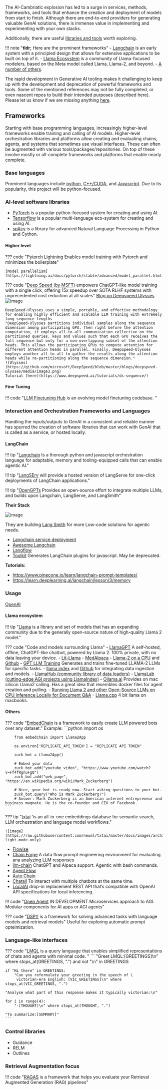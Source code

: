 The AI-Cambriatic explosion has led to a surge in services, methods, frameworks, and tools that enhance the creation and deployment of models from start to finish. Although there are end-to-end providers for generating valuable GenAI solutions, there is immense value in implementing and experimenting with your own stacks. 

Additionally, there are useful [libraries and tools](./libraries_and_tools.md) worth exploring.

!!! note "**tldr;** Here are the prominent frameworks"
    - [Langchain](#langchain) is an early system with a principled design that allows for extensive applications to be built on top of it. 
    - [Llama Ecosystem](#llama-ecosystem) is a community of Llama-focused modelers, based on the Meta model called Llama, Llama-2, and beyond. 
    - [A number of others](#others).

The rapid development in Generative AI tooling makes it challenging to keep up with the development and deprecation of powerful frameworks and tools. Some of the mentioned references may not be fully completed, or even nascent repos to build their intended purposes (described here). Please let us know if we are missing anything [here](../../Managenai/contributing.md). 

## Frameworks 

Starting with base programming languages, increasingly higher-level frameworks enable training and calling of AI models. Higher-level orchestration libraries and platforms allow creating and evaluating chains, agents, and systems that sometimes use visual interfaces. These can often be augmented with various tools/packages/repositories. On top of these involve mostly or all-complete frameworks and platforms that enable nearly complete. 

### Base languages

Prominent languages include [python](https://www.python.org), [C++/CUDA](https://en.wikipedia.org/wiki/CUDA), and [Javascript](https://www.javascript.com). Due to its popularity, this project will be python-focused.

### AI-level software libraries

- [PyTorch](https://pytorch.org/) is a popular python-focused system for creating and using AI.
- [Tensorflow](https://tensorflow.org) is a popular multi-language eco-system for creating and using AI.
- [spAcy](https://spacy.io/) is a library for advanced Natural Language Processing in Python and Cython.

#### Higher level

??? code "[Pytorch Lightning](https://lightning.ai/docs/pytorch/latest/) Enables model training with Pytorch and minimizes the boilerplate"

    [Model parallelism](https://lightning.ai/docs/pytorch/stable/advanced/model_parallel.html)

??? code "[Deep Speed (by MSFT)](https://github.com/microsoft/DeepSpeed) empowers ChatGPT-like model training with a single click, offering 15x speedup over SOTA RLHF systems with unprecedented cost reduction at all scales"
    [Blog on Deepspeed Ulysses](https://github.com/microsoft/DeepSpeed/tree/master/blogs/deepspeed-ulysses)
    ![image](https://github.com/microsoft/DeepSpeed/raw/master/blogs/assets/images/ds-chat-overview.png)
    
    DeepSpeed-Ulysses uses a simple, portable, and effective methodology for enabling highly efficient and scalable LLM training with extremely long sequence lengths
    "DeepSpeed-Ulysses partitions individual samples along the sequence dimension among participating GPU. Then right before the attention computation, it employs all-to-all communication collective on the partitioned queries, keys and values such that each GPU receives the full sequence but only for a non-overlapping subset of the attention heads. This allows the participating GPUs to compute attention for different attention heads in parallel. Finally, DeepSpeed-Ulysses employs another all-to-all to gather the results along the attention heads while re-partitioning along the sequence dimension."
    ![Ulysses](https://github.com/microsoft/DeepSpeed/blob/master/blogs/deepspeed-ulysses/media/image3.png)
    Tutorial [here](https://www.deepspeed.ai/tutorials/ds-sequence/)

#### Fine Tuning

!!! code "[LLM Finetuning Hub](https://github.com/georgian-io/LLM-Finetuning-Hub) is an evolving model finetuning codebase. "

### Interaction and Orchestration Frameworks and Languages

Handling the inputs/outputs to GenAI in a consistent and reliable manner has spurred the creation of software libraries that can work with GenAI that is called as a service, or hosted locally.

#### LangChain
!!! tip "[Langchain](https://python.langchain.com/en/latest/#) Is a thorough python and javascript orchestration language for adaptable, memory and tooling-equipped calls that can enable agentic AI."

!!! tip "[LangSErv](https://github.com/langchain-ai/langserve) will provide a hosted version of LangServe for one-click deployments of LangChain applications."

!!! tip "[OpenGPTs](https://github.com/langchain-ai/opengpts) Provides an open-source effort to integrate multiple LLMs, and builds upon Langchain, LangServe, and LangSmith"

**Their Stack**

![image](https://github.com/ianderrington/genai/assets/76016868/c66bf027-8556-43e6-8e73-de59c5e58d95)

They are building [Lang Smith](https://smith.langchain.com/) for more Low-code solutions for agentic needs.

- [Langchain service deployment](https://github.com/ajndkr/lanarky)
- [Awesome Langchain](https://github.com/kyrolabs/awesome-langchain)
- [Langflow](https://github.com/logspace-ai/langflow) 
- [Toolkit](https://www.toolkit.club/) Generates LangChain plugins for javascript. May be deprecated. 

**Tutorials:**

- https://www.pinecone.io/learn/langchain-prompt-templates/
- https://learn.deeplearning.ai/langchain/lesson/3/memory

### Usage
[OpenAI](https://github.com/openai/openai-python)


#### Llama ecosystem

!!! tip "[Llama](https://ai.meta.com/llama/) is a library and set of models that has an expanding community due to the generally open-source nature of high-quality Llama 2 model."



??? code "Code and models surrounding Llama"
    - [LlamaGPT](https://github.com/getumbrel/llama-gpt) A self-hosted, offline, ChatGPT-like chatbot, powered by Llama 2. 100% private, with no data leaving your device.
    - [Lit-Llama](https://github.com/Lightning-AI/lit-llama)
    - [MedAlpaca](https://github.com/kbressem/medAlpaca)
    - [Llama-2 on a CPU](https://towardsdatascience.com/running-llama-2-on-cpu-inference-for-document-q-a-3d636037a3d8) and [Github](https://github.com/kennethleungty/Llama-2-Open-Source-LLM-CPU-Inference)
    - [GPT LLM Training](https://github.com/mshumer/gpt-llm-trainer) Generates and trains fine-tuned LLAMA-2 LLMs for specific tasks. 
    - [llama index](https://www.llamaindex.ai/) and [Github](https://github.com/jerryjliu/llama_index) for integrating data ingestion and models. 
    - [LlamaHub (community library of data loaders)](https://llamahub.ai)
    - [LlamaLab (cutting-edge AGI projects using LlamaIndex)](https://github.com/run-llama/llama-lab)
    - [Ollama.ai](https://olama.ai) Provides on mac silicon Llama2 calling. Has a great idea that resembles docker files for agent creation and pulling.
    - [Running Llama 2 and other Open-Source LLMs on CPU Inference Locally for Document Q&A](https://github.com/kennethleungty/Llama-2-Open-Source-LLM-CPU-Inference)
    - [Llama.cpp](https://github.com/ggerganov/llama.cpp) 4 bit llama on macbooks. 

#### Others

??? code "[EmbedChain](https://github.com/embedchain/embedchain)  is a framework to easily create LLM powered bots over any dataset." 
    Example:
    ```python
        import os

        from embedchain import Llama2App
        
        os.environ['REPLICATE_API_TOKEN'] = "REPLICATE API TOKEN"
        
        zuck_bot = Llama2App()
        
        # Embed your data
        zuck_bot.add("youtube_video", "https://www.youtube.com/watch?v=Ff4fRgnuFgQ")
        zuck_bot.add("web_page", "https://en.wikipedia.org/wiki/Mark_Zuckerberg")
        
        # Nice, your bot is ready now. Start asking questions to your bot.
        zuck_bot.query("Who is Mark Zuckerberg?")
        # Answer: Mark Zuckerberg is an American internet entrepreneur and business magnate. He is the co-founder and CEO of Facebook. 
    ```

??? tip "[txtai](https://github.com/neuml/txtai) 'is an all-in-one embeddings database for semantic search, LLM orchestration and language model workflows."

    ![image](https://raw.githubusercontent.com/neuml/txtai/master/docs/images/architecture.png#gh-light-mode-only)

- [Flowise](https://github.com/FlowiseAI/Flowise)
- [Chain Forge](https://github.com/ianarawjo/ChainForge) A data flow prompt engineering environment for evaluating ana analyzing LLM responses
- [llm-chain](https://docs.llm-chain.xyz/docs/introduction) ChatGPT and Alpaca support. Agentic with bash commands.
- [Agent Flow](https://github.com/simonmesmith/agentflow)
- [Auto Chain](https://github.com/Forethought-Technologies/AutoChain)
- [Chatall](https://github.com/sunner/ChatALL) To interact with multiple chatbots at the same time.
- [LocalAI](https://github.com/go-skynet/LocalAI) drop-in replacement REST API that’s compatible with OpenAI API specifications for local inferencing.

!!! code "[Open Agent](https://github.com/dot-agent/openagent) IN DEVELOPMENT Microservices approach to AGI. Modular components for AI apps or AGI agents"


??? code "[DSPY](https://github.com/stanfordnlp/dspy) is a framework for solving advanced tasks with language models and retrieval models"
    Useful for exploring automatic prompt opteimization. 


### Language-like interfaces
??? code "[LMQL](https://github.com/eth-sri/lmql) is a query language that enables simplified representations of chats and agents with minimal code. "
    ```
    "Greet LMQL:[GREETINGS]\n" where stops_at(GREETINGS, ".") and not "\n" in GREETINGS

    if "Hi there" in GREETINGS:
        "Can you reformulate your greeting in the speech of \
         victorian-era English: [VIC_GREETINGS]\n" where stops_at(VIC_GREETINGS, ".")
    
    "Analyse what part of this response makes it typically victorian:\n"
    
    for i in range(4):
        "-[THOUGHT]\n" where stops_at(THOUGHT, ".")
    
    "To summarize:[SUMMARY]"
    ```




### Control libraries

* Guidance
* RELM
* Outlines

  

### Retrieval Augmentation focus

!!! code "[RAGAS](https://github.com/explodinggradients/ragas) is a framework that helps you evaluate your Retrieval Augmented Generation (RAG) pipelines"


